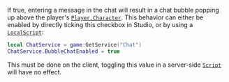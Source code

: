 If true, entering a message in the chat will result in a chat bubble
popping up above the player's [`Player.Character`](https://create.roblox.com/docs/reference/engine/classes/Player#Character). This behavior can
either be enabled by directly ticking this checkbox in Studio, or by using
a [`LocalScript`](https://create.roblox.com/docs/reference/engine/classes/LocalScript):
```lua
local ChatService = game:GetService("Chat")
ChatService.BubbleChatEnabled = true
```

This must be done on the client, toggling this value in a server-side
[`Script`](https://create.roblox.com/docs/reference/engine/classes/Script) will have no effect.